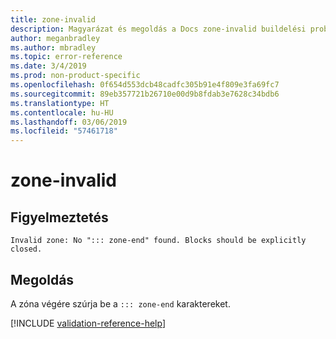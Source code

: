```yaml
---
title: zone-invalid
description: Magyarázat és megoldás a Docs zone-invalid buildelési problémájára
author: meganbradley
ms.author: mbradley
ms.topic: error-reference
ms.date: 3/4/2019
ms.prod: non-product-specific
ms.openlocfilehash: 0f654d553dcb48cadfc305b91e4f809e3fa69fc7
ms.sourcegitcommit: 89eb357721b26710e00d9b8fdab3e7628c34bdb6
ms.translationtype: HT
ms.contentlocale: hu-HU
ms.lasthandoff: 03/06/2019
ms.locfileid: "57461718"
---
```

# <a name="zone-invalid"></a>zone-invalid

## <a name="warning"></a>Figyelmeztetés

`Invalid zone: No "::: zone-end" found. Blocks should be explicitly closed.`

## <a name="resolution"></a>Megoldás

A zóna végére szúrja be a `::: zone-end` karaktereket.

<!--make sure to add this file to your includes folder and verify the path-->
[!INCLUDE [validation-reference-help](includes/validation-reference-help.md)]
